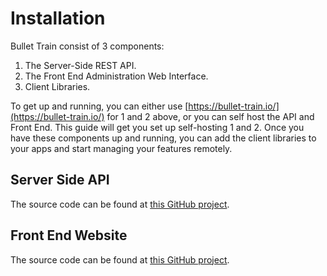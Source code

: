 # Installation

Bullet Train consist of 3 components:

1. The Server-Side REST API.
2. The Front End Administration Web Interface.
3. Client Libraries.

To get up and running, you can either use [https://bullet-train.io/](https://bullet-train.io/) for 1 and 2 above, or you can self host the API and Front End. This guide will get you set up self-hosting 1 and 2. Once you have these components up and running, you can add the client libraries to your apps and start managing your features remotely. 

## Server Side API

The source code can be found at [this GitHub project](https://github.com/SolidStateGroup/Bullet-Train-API). 

## Front End Website

The source code can be found at [this GitHub project](https://github.com/SolidStateGroup/Bullet-Train-Frontend). 